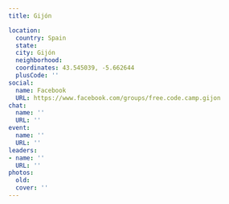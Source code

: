 ```yaml
---
title: Gijón

location:
  country: Spain
  state: 
  city: Gijón
  neighborhood: 
  coordinates: 43.545039, -5.662644
  plusCode: ''
social:
  name: Facebook
  URL: https://www.facebook.com/groups/free.code.camp.gijon
chat:
  name: ''
  URL: ''
event:
  name: ''
  URL: ''
leaders:
- name: ''
  URL: ''
photos:
  old: 
  cover: ''
---
```

